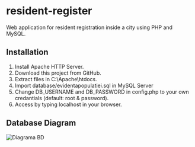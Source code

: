 # resident-register
Web application for resident registration inside a city using PHP and MySQL.

## Installation

1. Install Apache HTTP Server.
2. Download this project from GitHub.
3. Extract files in C:\Apache\htdocs.
4. Import database/evidentapopulatiei.sql in MySQL Server
5. Change DB_USERNAME and DB_PASSWORD in config.php to your own credantials (default: root & password).
6. Access by typing localhost in your browser. 

## Database Diagram

![Diagrama BD](https://user-images.githubusercontent.com/73759972/154936276-b30ef121-71bd-4aca-802a-6ca3fde82c99.png)
